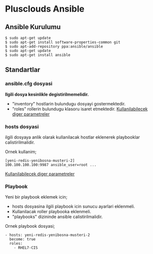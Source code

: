 # Plusclouds Ansible

## Ansible Kurulumu
```
$ sudo apt-get update
$ sudo apt-get install software-properties-common git
$ sudo apt-add-repository ppa:ansible/ansible
$ sudo apt-get update
$ sudo apt-get install ansible
```

## Standartlar

### ansible.cfg dosyasi
**Ilgili dosya kesinlikle degistirilmemelidir.**

* "inventory" hostlarin bulundugu dosyayi gostermektedir.
* "roles" rollerin bulundugu klasoru isaret etmektedir.
[Kullanilabilecek diger parametreler](http://docs.ansible.com/ansible/latest/intro_configuration.html)

### hosts dosyasi
ilgili dosyaya anlik olarak kullanilacak hostlar eklenerek playbooklar calistirilmalidir.

Ornek kullanim;

```
[yeni-redis-yenibosna-musteri-2]
100.100.100.100:9987 ansible_user=root ...
```
[Kullanilabilecek diger parametreler](http://docs.ansible.com/ansible/latest/intro_inventory.html)

### Playbook
Yeni bir playbook eklemek icin;

* hosts dosyasina ilgili playbook icin sunucu ayarlari eklenmeli.
* Kullanilacak roller playbooka eklenmeli.
* "playbooks" dizininde ansible calistirilmalidir.

Ornek playbook dosyasi;

```
- hosts: yeni-redis-yenibosna-musteri-2
  become: true
  roles:
    - RHEL7-CIS

```